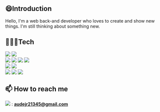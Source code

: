 ## 😄Introduction
Hello, I'm a web back-and developer who loves to create and show new things. I'm still thinking about something new.

## 👨🏻‍💻Tech
![](https://img.shields.io/badge/Javascript-F7DF1E?style=flat-square&logo=JavaScript&logoColor=white)
![](https://img.shields.io/badge/python-3776AB?style=flat-square&logo=python&logoColor=white)
<br>
![](https://img.shields.io/badge/fastapi-009688?style=flat-square&logo=fastapi&logoColor=white)
![](https://img.shields.io/badge/nodedotjs-339933?style=flat-square&logo=nodedotjs&logoColor=white)
![](https://img.shields.io/badge/mysql-4479A1?style=flat-square&logo=mysql&logoColor=white)
![](https://img.shields.io/badge/mongodb-47A248?style=flat-square&logo=mongodb&logoColor=white)
<br>
![](https://img.shields.io/badge/HTML5-E34F26?style=flat-square&logo=HTML5&logoColor=white)
![](https://img.shields.io/badge/CSS3-1572B6?style=flat-square&logo=CSS3&logoColor=white)
<br>
![](https://img.shields.io/badge/linux-FCC624?style=flat-square&logo=linux&logoColor=white)
![](https://img.shields.io/badge/docker-2496ED?style=flat-square&logo=docker&logoColor=white)
![](https://img.shields.io/badge/amazonaws-232F3E?style=flat-square&logo=amazonaws&logoColor=white)

## 📫 How to reach me
![](https://img.shields.io/badge/gmail-EA4335?style=flat-square&logo=gmail&logoColor=white) : **audejr21345@gmail.com**


<!--
**LeeMyungdeok/LeeMyungdeok** is a ✨ _special_ ✨ repository because its `README.md` (this file) appears on your GitHub profile.

Here are some ideas to get you started:

- 🔭 I’m currently working on ...
- 🌱 I’m currently learning ...
- 👯 I’m looking to collaborate on ...
- 🤔 I’m looking for help with ...
- 💬 Ask me about ...
- 📫 How to reach me: ...
- 😄 Pronouns: ...
- ⚡ Fun fact: ...
-->
